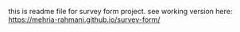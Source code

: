 this is readme file for survey form project.
see working version here:
https://mehria-rahmani.github.io/survey-form/